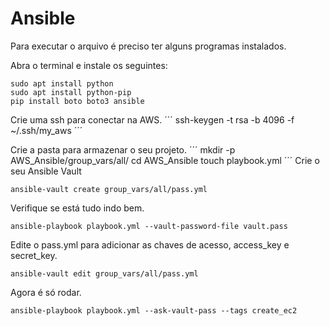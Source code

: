 # Ansible

Para executar o arquivo é preciso ter alguns programas instalados.

Abra o terminal e instale os seguintes:
```
sudo apt install python
sudo apt install python-pip
pip install boto boto3 ansible
```

Crie uma ssh para conectar na AWS.
´´´
ssh-keygen -t rsa -b 4096 -f ~/.ssh/my_aws
´´´

Crie a pasta para armazenar o seu projeto.
´´´
mkdir -p AWS_Ansible/group_vars/all/
cd AWS_Ansible
touch playbook.yml
´´´
Crie o seu Ansible Vault 
```
ansible-vault create group_vars/all/pass.yml
```
Verifique se está tudo indo bem.
```
ansible-playbook playbook.yml --vault-password-file vault.pass
```

Edite o pass.yml para adicionar as chaves de acesso, access_key e secret_key.
```
ansible-vault edit group_vars/all/pass.yml
```
Agora é só rodar.
```
ansible-playbook playbook.yml --ask-vault-pass --tags create_ec2
```